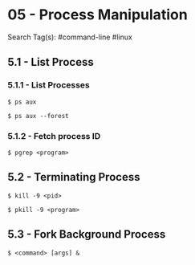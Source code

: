 # 05 - Process Manipulation

Search Tag(s): #command-line #linux

## 5.1 - List Process

### 5.1.1 - List Processes

```
$ ps aux

$ ps aux --forest
```

### 5.1.2 - Fetch process ID

`$ pgrep <program>`

## 5.2 - Terminating Process

`$ kill -9 <pid>`

`$ pkill -9 <program>`

## 5.3 - Fork Background Process

`$ <command> [args] &`